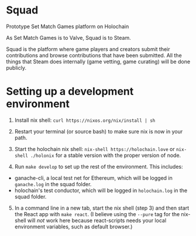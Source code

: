 # Squad

Prototype Set Match Games platform on Holochain

As Set Match Games is to Valve, Squad is to Steam.

Squad is the platform where game players and creators submit their contributions and browse contributions that have been submitted. All the things that Steam does internally (game vetting, game curating) will be done publicly.

# Setting up a development environment

1. Install nix shell: `curl https://nixos.org/nix/install | sh`

2. Restart your terminal (or source bash) to make sure nix is now in your path.

3. Start the holochain nix shell: `nix-shell https://holochain.love` or `nix-shell ./holonix` for a stable version with the proper version of node.

4. Run `make develop` to set up the rest of the environment. This includes:
 - ganache-cli, a local test net for Ethereum, which will be logged in `ganache.log` in the squad folder.
 - holochain's test conductor, which will be logged in `holochain.log` in the squad folder.

5. In a command line in a new tab, start the nix shell (step 3) and then start the React app with `make react`. (I believe using the `--pure` tag for the nix-shell will _not_ work here because react-scripts needs your local environment variables, such as default browser.)
